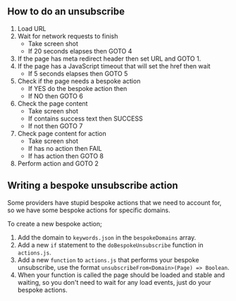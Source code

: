 ## How to do an unsubscribe

1. Load URL
2. Wait for network requests to finish
   - Take screen shot
   - If 20 seconds elapses then GOTO 4
3. If the page has meta redirect header then set URL and GOTO 1.
4. If the page has a JavaScript timeout that will set the href then wait
   - If 5 seconds elapses then GOTO 5
5. Check if the page needs a bespoke action
   - If YES do the bespoke action then <RETURN output of bespoke action function>
   - If NO then GOTO 6
6. Check the page content
   - Take screen shot
   - If contains success text then SUCCESS
   - If not then GOTO 7
7. Check page content for action
   - Take screen shot
   - If has no action then FAIL
   - If has action then GOTO 8
8. Perform action and GOTO 2

## Writing a bespoke unsubscribe action

Some providers have stupid bespoke actions that we need to account for, so we have some bespoke actions for specific domains.

To create a new bespoke action;

1. Add the domain to `keywords.json` in the `bespokeDomains` array.
2. Add a new `if` statement to the `doBespokeUnsubscribe` function in `actions.js`.
3. Add a new `function` to `actions.js` that performs your bespoke unsubscribe, use the format `unsubscribeFrom<Domain>(Page) => Boolean`.
4. When your function is called the page should be loaded and stable and waiting, so you don't need to wait for any load events, just do your bespoke actions.